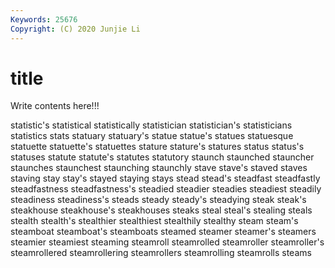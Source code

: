```yaml
---
Keywords: 25676
Copyright: (C) 2020 Junjie Li
---
```


# title

Write contents here!!!
 
statistic's 
statistical 
statistically 
statistician 
statistician's 
statisticians 
statistics 
stats 
statuary
statuary's 
statue 
statue's 
statues 
statuesque 
statuette 
statuette's 
statuettes 
stature 
stature's
statures 
status 
status's 
statuses 
statute 
statute's 
statutes 
statutory 
staunch 
staunched
stauncher 
staunches 
staunchest 
staunching 
staunchly 
stave 
stave's 
staved 
staves 
staving
stay 
stay's 
stayed 
staying 
stays 
stead 
stead's 
steadfast 
steadfastly 
steadfastness
steadfastness's 
steadied 
steadier 
steadies 
steadiest 
steadily 
steadiness 
steadiness's 
steads 
steady
steady's 
steadying 
steak 
steak's 
steakhouse 
steakhouse's 
steakhouses 
steaks 
steal 
steal's
stealing 
steals 
stealth 
stealth's 
stealthier 
stealthiest 
stealthily 
stealthy 
steam 
steam's
steamboat 
steamboat's 
steamboats 
steamed 
steamer 
steamer's 
steamers 
steamier 
steamiest 
steaming
steamroll 
steamrolled 
steamroller 
steamroller's 
steamrollered 
steamrollering 
steamrollers 
steamrolling 
steamrolls 
steams

